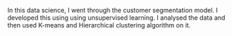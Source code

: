 In this data science, I went through the customer segmentation model. I developed this using using unsupervised learning. 
I analysed the data and then used K-means and Hierarchical clustering algorithm on it.
